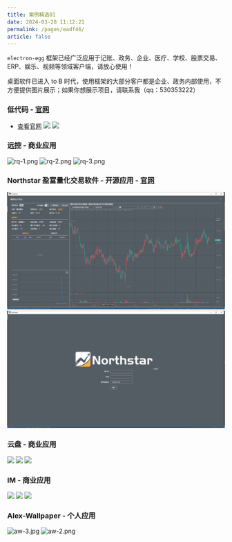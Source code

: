 ```yaml
---
title: 案例精选01
date: 2024-03-28 11:12:21
permalink: /pages/eadf46/
article: false
---
```


`electron-egg` 框架已经广泛应用于记账、政务、企业、医疗、学校、股票交易、ERP、娱乐、视频等领域客户端，请放心使用！

桌面软件已进入 to B 时代，使用框架的大部分客户都是企业、政务内部使用，不方便提供图片展示；如果你想展示项目，请联系我（qq：530353222）

### 低代码 - [官网](http://suo.im/9WhEJ)

- [查看官网](http://suo.im/9WhEJ)
![](https://wallace5303.gitee.io/ee/images/ee-v3/yinmai/ym-p1.png)
![](https://wallace5303.gitee.io/ee/images/ee-v3/yinmai/ym-p4.png)

### 远控 - 商业应用

![rq-1.png](https://wallace5303.gitee.io/ee/images/ee-v3/rq/rq-1.png)
![rq-2.png](https://wallace5303.gitee.io/ee/images/ee-v3/rq/rq-2.png)
![rq-3.png](https://wallace5303.gitee.io/ee/images/ee-v3/rq/rq-3.png)

###  Northstar 盈富量化交易软件  - 开源应用 - [官网](https://www.quantit.tech/)

![d8b3c88f7.png](/img/electron-egg/showcase/p3.png)
![2690e140e.png](/img/electron-egg/showcase/p4.png)

### 云盘 - 商业应用

![](https://wallace5303.gitee.io/ee/images/ee-v3/fm/fm-p2.png)
![](https://wallace5303.gitee.io/ee/images/ee-v3/fm/fm-p1.png)
![](https://wallace5303.gitee.io/ee/images/ee-v3/fm/fm-p4.png)

### IM - 商业应用

![](https://wallace5303.gitee.io/ee/images/ee-v3/im1/im-p1.png)
![](https://wallace5303.gitee.io/ee/images/ee-v3/im1/im-p5.png)
![](https://wallace5303.gitee.io/ee/images/ee-v3/im2/im-p1.png)

###  Alex-Wallpaper - 个人应用

![aw-3.jpg](https://img01.kaka996.com/ee/aw-3.png)
![aw-2.png](https://img01.kaka996.com/ee/aw-2.png)


